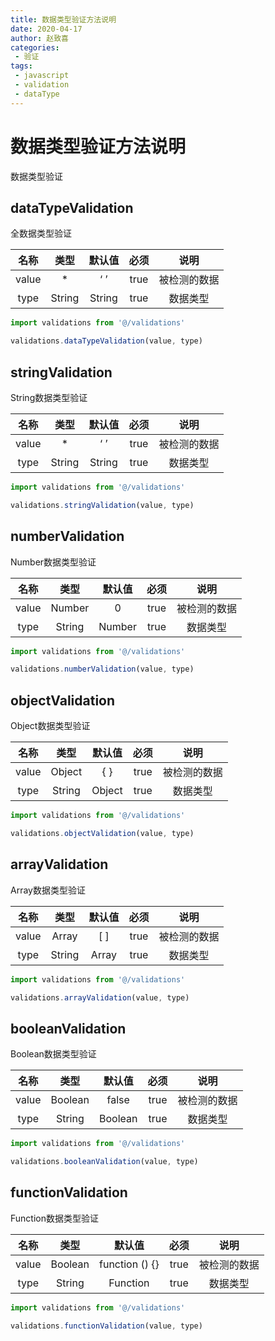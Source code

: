 ```yaml
---
title: 数据类型验证方法说明
date: 2020-04-17
author: 赵致喜
categories:
 - 验证
tags:
 - javascript
 - validation
 - dataType
---
```

# 数据类型验证方法说明

数据类型验证

## dataTypeValidation

全数据类型验证

| 名称  |  类型  | 默认值 | 必须 |     说明     |
| :---: | :----: | :----: | :--: | :----------: |
| value |   *    |  ‘ ’   | true | 被检测的数据 |
| type  | String | String | true |   数据类型   |

```js
import validations from '@/validations'

validations.dataTypeValidation(value, type)
```



## stringValidation

String数据类型验证

| 名称  |  类型  | 默认值 | 必须 |     说明     |
| :---: | :----: | :----: | :--: | :----------: |
| value |   *    |  ‘ ’   | true | 被检测的数据 |
| type  | String | String | true |   数据类型   |

```js
import validations from '@/validations'

validations.stringValidation(value, type)
```



## numberValidation

Number数据类型验证

| 名称  |  类型  | 默认值 | 必须 |     说明     |
| :---: | :----: | :----: | :--: | :----------: |
| value | Number |   0    | true | 被检测的数据 |
| type  | String | Number | true |   数据类型   |

```js
import validations from '@/validations'

validations.numberValidation(value, type)
```



## objectValidation

Object数据类型验证

| 名称  |  类型  | 默认值 | 必须 |     说明     |
| :---: | :----: | :----: | :--: | :----------: |
| value | Object |  { }   | true | 被检测的数据 |
| type  | String | Object | true |   数据类型   |

```js
import validations from '@/validations'

validations.objectValidation(value, type)
```



## arrayValidation

Array数据类型验证

| 名称  |  类型  | 默认值 | 必须 |     说明     |
| :---: | :----: | :----: | :--: | :----------: |
| value | Array  |  [ ]   | true | 被检测的数据 |
| type  | String | Array  | true |   数据类型   |

```js
import validations from '@/validations'

validations.arrayValidation(value, type)
```



## booleanValidation

Boolean数据类型验证

| 名称  |  类型   | 默认值  | 必须 |     说明     |
| :---: | :-----: | :-----: | :--: | :----------: |
| value | Boolean |  false  | true | 被检测的数据 |
| type  | String  | Boolean | true |   数据类型   |

```js
import validations from '@/validations'

validations.booleanValidation(value, type)
```



## functionValidation

Function数据类型验证

| 名称  |  类型   |     默认值     | 必须 |     说明     |
| :---: | :-----: | :------------: | :--: | :----------: |
| value | Boolean | function () {} | true | 被检测的数据 |
| type  | String  |    Function    | true |   数据类型   |

```js
import validations from '@/validations'

validations.functionValidation(value, type)
```

